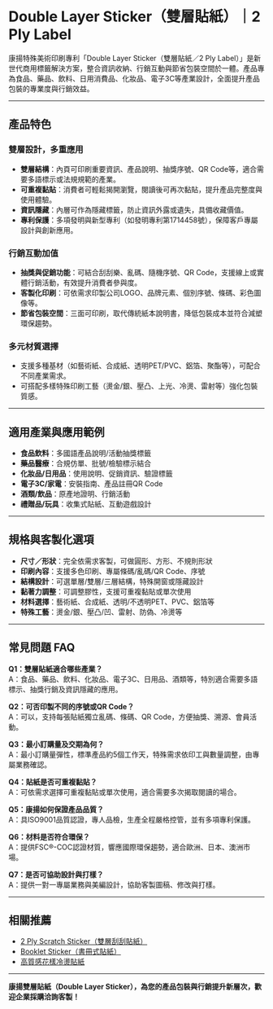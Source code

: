 # Double Layer Sticker（雙層貼紙）｜2 Ply Label

康揚特殊美術印刷專利「Double Layer Sticker（雙層貼紙／2 Ply Label）」是新世代商用標籤解決方案，整合資訊收納、行銷互動與節省包裝空間於一體。產品專為食品、藥品、飲料、日用消費品、化妝品、電子3C等產業設計，全面提升產品包裝的專業度與行銷效益。

---

## 產品特色

### 雙層設計，多重應用
- **雙層結構**：內頁可印刷重要資訊、產品說明、抽獎序號、QR Code等，適合需要多語標示或法規規範的產業。
- **可重複黏貼**：消費者可輕鬆揭開瀏覽，閱讀後可再次黏貼，提升產品完整度與使用體驗。
- **資訊隱藏**：內層可作為隱藏標籤，防止資訊外露或遺失，具備收藏價值。
- **專利保護**：多項發明與新型專利（如發明專利第1714458號），保障客戶專屬設計與創新應用。

### 行銷互動加值
- **抽獎與促銷功能**：可結合刮刮樂、亂碼、隨機序號、QR Code，支援線上或實體行銷活動，有效提升消費者參與度。
- **客製化印刷**：可依需求印製公司LOGO、品牌元素、個別序號、條碼、彩色圖像等。
- **節省包裝空間**：三面可印刷，取代傳統紙本說明書，降低包裝成本並符合減塑環保趨勢。

### 多元材質選擇
- 支援多種基材（如藝術紙、合成紙、透明PET/PVC、鋁箔、聚酯等），可配合不同產業需求。
- 可搭配多樣特殊印刷工藝（燙金/銀、壓凸、上光、冷燙、雷射等）強化包裝質感。

---

## 適用產業與應用範例

- **食品飲料**：多國語產品說明/活動抽獎標籤
- **藥品醫療**：合規仿單、批號/檢驗標示結合
- **化妝品/日用品**：使用說明、促銷資訊、驗證標籤
- **電子3C/家電**：安裝指南、產品註冊QR Code
- **酒類/飲品**：原產地證明、行銷活動
- **禮贈品/玩具**：收集式貼紙、互動遊戲設計

---

## 規格與客製化選項

- **尺寸／形狀**：完全依需求客製，可做圓形、方形、不規則形狀
- **印刷內容**：支援多色印刷、專屬條碼/亂碼/QR Code、序號
- **結構設計**：可選單層/雙層/三層結構，特殊開窗或隱藏設計
- **黏著力調整**：可調整膠性，支援可重複黏貼或單次使用
- **材料選擇**：藝術紙、合成紙、透明/不透明PET、PVC、鋁箔等
- **特殊工藝**：燙金/銀、壓凸/凹、雷射、防偽、冷燙等

---

## 常見問題 FAQ

**Q1：雙層貼紙適合哪些產業？**  
A：食品、藥品、飲料、化妝品、電子3C、日用品、酒類等，特別適合需要多語標示、抽獎行銷及資訊隱藏的應用。

**Q2：可否印製不同的序號或QR Code？**  
A：可以，支持每張貼紙獨立亂碼、條碼、QR Code，方便抽獎、溯源、會員活動。

**Q3：最小訂購量及交期為何？**  
A：最小訂購量彈性，標準產品約5個工作天，特殊需求依印工與數量調整，由專屬業務確認。

**Q4：貼紙是否可重複黏貼？**  
A：可依需求選擇可重複黏貼或單次使用，適合需要多次揭取閱讀的場合。

**Q5：康揚如何保證產品品質？**  
A：具ISO9001品質認證，專人品檢，生產全程嚴格控管，並有多項專利保護。

**Q6：材料是否符合環保？**  
A：提供FSC®-COC認證材質，響應國際環保趨勢，適合歐洲、日本、澳洲市場。

**Q7：是否可協助設計與打樣？**  
A：提供一對一專屬業務與美編設計，協助客製圖稿、修改與打樣。

---

## 相關推薦

- [2 Ply Scratch Sticker（雙層刮刮貼紙）](https://en.kangyang888.com/2-ply-scratch-sticker)
- [Booklet Sticker（書冊式貼紙）](https://en.kangyang888.com/booklet-label)
- [高質感花樣冷燙貼紙](https://en.kangyang888.com/high-quality-pattern-cold-foil-printing)

---

**康揚雙層貼紙（Double Layer Sticker），為您的產品包裝與行銷提升新層次，歡迎企業採購洽詢客製！**
